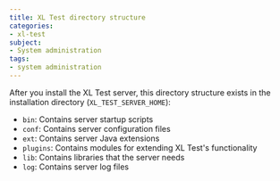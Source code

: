 ```yaml
---
title: XL Test directory structure
categories:
- xl-test
subject:
- System administration
tags:
- system administration
---
```


After you install the XL Test server, this directory structure exists in the installation directory (`XL_TEST_SERVER_HOME`):

* `bin`: Contains server startup scripts
* `conf`: Contains server configuration files 
* `ext`: Contains server Java extensions
* `plugins`: Contains modules for extending XL Test's functionality
* `lib`: Contains libraries that the server needs
* `log`: Contains server log files
